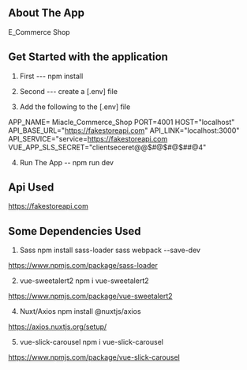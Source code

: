 ## About The App
E_Commerce Shop

## Get Started with the application
1) First --- npm install 

2) Second --- create a [.env] file

3) Add the following to the [.env] file

APP_NAME= Miacle_Commerce_Shop
PORT=4001
HOST="localhost"
API_BASE_URL="https://fakestoreapi.com"
API_LINK="localhost:3000"
API_SERVICE="service=https://fakestoreapi.com
VUE_APP_SLS_SECRET="clientseceret@@$#@$#@$##@4"

4) Run The App -- npm run dev

## Api Used
https://fakestoreapi.com

## Some Dependencies Used

1) Sass
npm install sass-loader sass webpack --save-dev

https://www.npmjs.com/package/sass-loader

2) vue-sweetalert2
npm i vue-sweetalert2

https://www.npmjs.com/package/vue-sweetalert2


4) Nuxt/Axios
npm install @nuxtjs/axios

https://axios.nuxtjs.org/setup/

5) vue-slick-carousel
npm i vue-slick-carousel

https://www.npmjs.com/package/vue-slick-carousel

